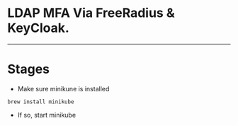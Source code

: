 # LDAP MFA Via FreeRadius & KeyCloak.

-----


# Stages

* Make sure minikune is installed

```
brew install minikube
```

* If so,  start minikube
